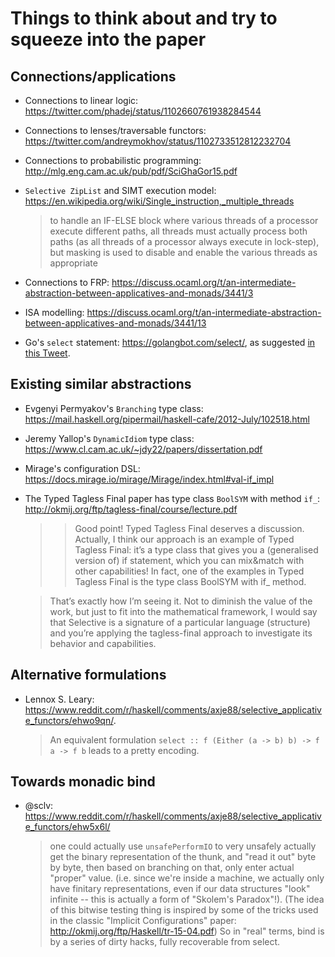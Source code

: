 # Things to think about and try to squeeze into the paper

## Connections/applications

* Connections to linear logic: https://twitter.com/phadej/status/1102660761938284544

* Connections to lenses/traversable functors: https://twitter.com/andreymokhov/status/1102733512812232704

* Connections to probabilistic programming: http://mlg.eng.cam.ac.uk/pub/pdf/SciGhaGor15.pdf

* `Selective ZipList` and SIMT execution model: https://en.wikipedia.org/wiki/Single_instruction,_multiple_threads

  > to handle an IF-ELSE block where various threads of a processor execute
  > different paths, all threads must actually process both paths (as all threads
  > of a processor always execute in lock-step), but masking is used to disable
  > and enable the various threads as appropriate

* Connections to FRP: https://discuss.ocaml.org/t/an-intermediate-abstraction-between-applicatives-and-monads/3441/3

* ISA modelling: https://discuss.ocaml.org/t/an-intermediate-abstraction-between-applicatives-and-monads/3441/13

* Go's `select` statement: https://golangbot.com/select/, as suggested
  [in this Tweet](https://twitter.com/igstan/status/1102560124726583297).

## Existing similar abstractions

* Evgenyi Permyakov's `Branching` type class: https://mail.haskell.org/pipermail/haskell-cafe/2012-July/102518.html

* Jeremy Yallop's `DynamicIdiom` type class: https://www.cl.cam.ac.uk/~jdy22/papers/dissertation.pdf

* Mirage's configuration DSL: https://docs.mirage.io/mirage/Mirage/index.html#val-if_impl

* The Typed Tagless Final paper has type class `BoolSYM` with method `if_`: http://okmij.org/ftp/tagless-final/course/lecture.pdf

  > > Good point! Typed Tagless Final deserves a discussion. Actually, I think our approach is an example of Typed
  > > Tagless Final: it’s a type class that gives you a (generalised version of) if statement, which you can
  > > mix&match with other capabilities! In fact, one of the examples in Typed Tagless Final is the type class
  > > BoolSYM with if_ method.
  
  > That’s exactly how I’m seeing it. Not to diminish the value of the work, but just to fit into the
  > mathematical framework, I would say that Selective is a signature of a particular language (structure)
  > and you’re applying the tagless-final approach to investigate its behavior and capabilities.

## Alternative formulations

* Lennox S. Leary: https://www.reddit.com/r/haskell/comments/axje88/selective_applicative_functors/ehwo9qn/.

  > An equivalent formulation `select :: f (Either (a -> b) b) -> f a -> f b` leads to a pretty encoding.

## Towards monadic bind

* @sclv: https://www.reddit.com/r/haskell/comments/axje88/selective_applicative_functors/ehw5x6l/

  > one could actually use `unsafePerformIO` to very unsafely actually get the binary representation
  > of the thunk, and "read it out" byte by byte, then based on branching on that, only enter actual
  > "proper" value. (i.e. since we're inside a machine, we actually only have finitary representations,
  > even if our data structures "look" infinite -- this is actually a form of "Skolem's Paradox"!).
  > (The idea of this bitwise testing thing is inspired by some of the tricks used in the classic
  > "Implicit Configurations" paper: http://okmij.org/ftp/Haskell/tr-15-04.pdf)
  > So in "real" terms, bind is by a series of dirty hacks, fully recoverable from select.
  
